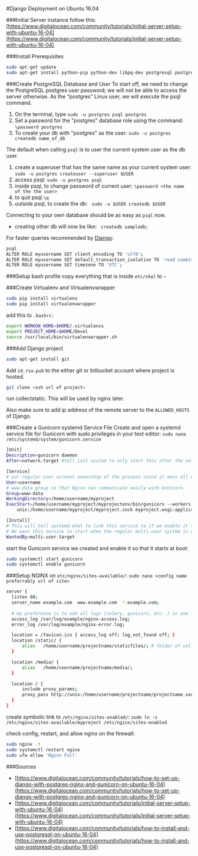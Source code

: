 #Django Deployment on Ubuntu 16.04

###Initial Server instance
follow this: [https://www.digitalocean.com/community/tutorials/initial-server-setup-with-ubuntu-16-04](https://www.digitalocean.com/community/tutorials/initial-server-setup-with-ubuntu-16-04)

###Install Prerequisites
```bash
sudo apt-get update
sudo apt-get install python-pip python-dev libpq-dev postgresql postgresql-contrib nginx
```

###Create PostgreSQL Database and User
To start off, we need to change the PostgreSQL postgres user password; we will not be able to access the server otherwise. As the “postgres” Linux user, we will execute the psql command.

1. On the terminal, type ```sudo -u postgres psql postgres```
2. Set a password for the "postgres" database role using the command: ```\password postgres```
3. To create your db with "postgres" as the user: ```sudo -u postgres createdb name_of_db```

The default when calling ```psql``` is to user the current system user as the db user.

1. create a superuser that has the same name as your current system user: ```sudo -u postgres createuser --superuser $USER```
2. access psql: ```sudo -u postgres psql```
3. inside psql, to change password of current user: ```\password <the name of the the user>```
4. to quit psql ```\q```
5. outside psql, to create the db: ``` sudo -u $USER createdb $USER```

Connecting to your own database should be as easy as ```psql``` now.
* creating other db will now be like: ``` createdb sampledb;```

For faster queries recommended by [Django](https://docs.djangoproject.com/en/1.9/ref/databases/#optimizing-postgresql-s-configuration):
```bash
psql
ALTER ROLE myusername SET client_encoding TO 'utf8';
ALTER ROLE myusername SET default_transaction_isolation TO 'read committed';
ALTER ROLE myusername SET timezone TO 'UTC';
```

###Setup bash profile
copy everything that is inside `etc/skel` to `~`

###Create Virtualenv and Virtualenvwrapper
```bash
sudo pip install virtualenv
sudo pip install virtualenvwrapper
```
add this to `.bashrc`:
```bash
export WORKON_HOME=$HOME/.virtualenvs
export PROJECT_HOME=$HOME/Devel
source /usr/local/bin/virtualenvwrapper.sh
```
###Add Django project
```bash
sudo apt-get install git
```
Add `id_rsa.pub` to the either git or bitbucket account where project is hosted.
```bash
git clone <ssh url of project>
```
run collectstatic. This will be used by nginx later.

Also make sure to add ip address of the remote server to the `ALLOWED_HOSTS` of Django.

###Create a Gunicorn systemd Service File
Create and open a systemd service file for Gunicorn with sudo privileges in your text editor:
`sudo nano /etc/systemd/system/gunicorn.service`
```bash
[Unit]
Description=gunicorn daemon
After=network.target #tell init system to only start this after the networking target has been reached

[Service]
# our regular user account ownership of the process since it owns all of the relevant files.
User=username
# www-data group so that Nginx can communicate easily with Gunicorn.
Group=www-data 
WorkingDirectory=/home/username/myproject
ExecStart=/home/username/myproject/myprojectenv/bin/gunicorn --workers 3 --bind \
    unix:/home/username/myproject/myproject.sock myproject.wsgi:application

[Install]
# This will tell systemd what to link this service to if we enable it to start at boot.
# We want this service to start when the regular multi-user system is up and running
WantedBy=multi-user.target
```
start the Gunicorn service we created and enable it so that it starts at boot:
```bash
sudo systemctl start gunicorn
sudo systemctl enable gunicorn
```
###Setup NGINX
on `etc/nginx/sites-available/`: `sudo nano <config name preferrably url of site>`
```bash
server {
  listen 80;
  server_name example.com  www.example.com  *.example.com;
  
  # my preference is to add all logs (celery, gunicorn, etc..) in one folder.
  access_log /var/log/example/nginx-access.log;
  error_log /var/log/example/nginx-error.log;

  location = /favicon.ico { access_log off; log_not_found off; }
  location /static/ {
      alias   /home/username/projectname/staticfiles/; # folder of collectstatic 
  }

  location /media/ {
      alias   /home/username/projectname/media/;
  }

  location / {
      include proxy_params;
      proxy_pass http://unix:/home/username/projectname/projectname.sock;
  }
}
```
create symbolic link to `/etc/nginx/sites-enabled/`: `sudo ln -s /etc/nginx/sites-available/myproject /etc/nginx/sites-enabled`

check config, restart, and allow nginx on the firewall:
```bash
sudo nginx -t
sudo systemctl restart nginx
sudo ufw allow 'Nginx Full'
```

###Sources
* [https://www.digitalocean.com/community/tutorials/how-to-set-up-django-with-postgres-nginx-and-gunicorn-on-ubuntu-16-04](https://www.digitalocean.com/community/tutorials/how-to-set-up-django-with-postgres-nginx-and-gunicorn-on-ubuntu-16-04)
* [https://www.digitalocean.com/community/tutorials/initial-server-setup-with-ubuntu-16-04](https://www.digitalocean.com/community/tutorials/initial-server-setup-with-ubuntu-16-04)
* [https://www.digitalocean.com/community/tutorials/how-to-install-and-use-postgresql-on-ubuntu-16-04](https://www.digitalocean.com/community/tutorials/how-to-install-and-use-postgresql-on-ubuntu-16-04)
